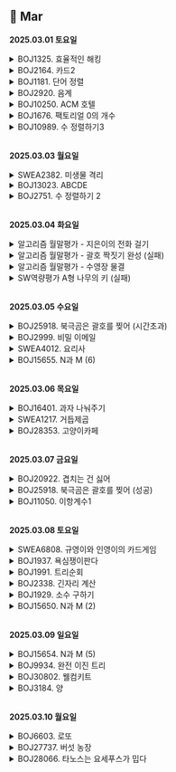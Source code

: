 ## 📅 Mar

**2025.03.01 토요일**

<details>
<summary>BOJ1325. 효율적인 해킹</summary>

[코드](BOJ1325_효율적인해킹.java)
> **_BFS_**
>
> - 아이디어 :  
>   해당 숫자에서 시작했을 때 해킹할 수 있는 컴퓨터의 수를 bfs로 세어주자!
> - 느낀 점 :
>   - bfs dfs 개념은 아는데 여전히 구현할 때마다 생각이 정리가 잘 안 된다. 연습 많이 해야지
>   - 반례 사이트 없이 디버깅할 수 있을 만큼 되고 싶다
> - 메모 :
>   - arr[i]에 담긴 배열이 비어있을 경우 처리 안 해줘서 틀림.
>   - return 값이 같은 게 나오면 result pq에 추가하게 했으므로, pq에 여러개가 담긴 상황이 있을 수 있음. 그 상태에서 더 큰 return 나오면 clear로 아예 비우고 걔로 넣어줘야 하는데 pop만 해줘서 틀림.

```
package workingon;

import java.io._;
import java.util._;

public class BOJ1325\_효율적인해킹 {
static ArrayList<Integer>[] arr;
static boolean[] visited;
static Queue<Integer> queue = new LinkedList<>();

    public static void main(String[] args) throws IOException {
        BufferedReader br = new BufferedReader(new InputStreamReader(System.in));
        StringTokenizer st = new StringTokenizer(br.readLine());
        int N = Integer.parseInt(st.nextToken());
        int M = Integer.parseInt(st.nextToken());
        arr = new ArrayList[N+1];

        for (int i = 1; i <= N; i++) {
            arr[i] = new ArrayList<>();
        }

        for (int i = 0; i < M; i++) {
            st = new StringTokenizer(br.readLine());
            int A = Integer.parseInt(st.nextToken());
            int B = Integer.parseInt(st.nextToken());

            arr[B].add(A);
        }

// System.out.println(Arrays.toString(arr));
int cnt = 0;
int max = 0;
PriorityQueue<Integer> pq = new PriorityQueue<>();
for(int i = 1 ; i <= N ; i++) {
// System.out.println("i = " + i + "일 때");
visited = new boolean[N+1];
if(!arr[i].isEmpty()) {
int res = bfs(i);
if (res > max) {
pq.clear();
pq.offer(i);
max = res;
// System.out.println("PQ : " + pq);
} else if (max == res) {
pq.offer(i);
// System.out.println("PQ : " + pq);
}
}
}

        while(!pq.isEmpty()) {
            System.out.print(pq.poll()+" ");
        }


    }

    public static int bfs(int start){
        queue.offer(start);
        visited[start] = true;
        int cnt = 0;

        while(!queue.isEmpty()) {

// System.out.println("현재 큐 : " + queue);
int cur = queue.poll();
cnt++;
for(int i = 0 ; i < arr[cur].size() ; i++) {
if(!visited[arr[cur].get(i)]) {
queue.offer(arr[cur].get(i));
F visited[arr[cur].get(i)] = true;
}
}
}

// System.out.println("cnt : " + cnt);
return cnt;
}
}
```
</details>

<details>
<summary>BOJ2164. 카드2</summary>

[코드](BOJ2164_카드2.java)
> **_Queue_**
>
> - 너무 쉬웠다...보자마자 queue 떠올리고 코드 쓰는 것까지 3분컷 함. 

```
package groupstudy.algorithm_study;

import java.util.LinkedList;
import java.util.Queue;
import java.util.Scanner;

public class BOJ2164_카드2 {
    /**
     * 카드2
     * <a href="https://www.acmicpc.net/problem/2164">...</a>
     */

    public static void main(String[] args) {
        Scanner sc = new Scanner(System.in);
        int n = sc.nextInt();
        Queue<Integer> queue = new LinkedList<>();
        for(int i = 1 ; i <= n ; i++){
            queue.offer(i);
        }
        while(queue.size() > 1){
            int remove = queue.poll();
            int move = queue.poll();
            queue.offer(move);
        }

        System.out.println(queue.poll());
    }
}

```
</details>

<details>
<summary>BOJ1181. 단어 정렬</summary>

[코드](../../BOJ/BOJ1181_단어정렬.java)
> 이것도 보자마자 pq 써야지 하고 Comparator 만들어서 풀었음. 한...10분컷 한 듯?

```
package BOJ;

import java.io.BufferedReader;
import java.io.IOException;
import java.io.InputStreamReader;
import java.util.Comparator;
import java.util.PriorityQueue;

public class BOJ1181_단어정렬 {
    /**
     * 단어 정렬
     * <a href="https://www.acmicpc.net/problem/1181">...</a>
     */
    public static void main(String[] args) throws IOException {
        BufferedReader br = new BufferedReader(new InputStreamReader(System.in));
        int N = Integer.parseInt(br.readLine());
        PriorityQueue<String> pq = new PriorityQueue<>(new Comparator<String>() {
            @Override
            public int compare(String o1, String o2) {
                if(o1.length() != o2.length())
                    return o1.length()-o2.length();
                else
                    return o1.compareTo(o2);
            }
        });

        for(int i = 0 ; i < N ; i++) {
            String word = br.readLine();
            if(!pq.contains(word))
                pq.offer(word);
        }

        while(!pq.isEmpty()) {
            System.out.println(pq.poll());
        }
    }
}

```
</details>

<details>
<summary>BOJ2920. 음계</summary>

[코드1](../../BOJ/BOJ2920_음계_1.java)
[코드2](../../BOJ/BOJ2920_음계_2.java)
> - 처음에 엄청 야매로 풀었다... ㅋㅋ 1부터 8까지가 한 번씩 등장한다길래 그냥 String으로 바꿔서 비교해줌  
> - 너무 야매로 푼 게 양심에 찔려서 flag 쓴 정석 방법으로도 다시 풀었다
> - 난이도는 쉬웠음. flag 쓸 때 약간 오래 생각하긴 했지만? 그래도 20분 안에 끝냄

```
// String 값 비교
import java.util.Scanner;

public class BOJ.BOJ2338_긴자리계산 {
    public static void main(String[] args) {
        Scanner sc = new Scanner(System.in);
        StringBuilder sb = new StringBuilder();
        for(int i= 0 ;i < 8 ; i++)
            sb.append(sc.next());

        if(String.valueOf(sb).equals("12345678"))
            System.out.println("ascending");
        else if(String.valueOf(sb).equals("87654321"))
            System.out.println("descending");
        else
            System.out.println("mixed");
    }
}
```
```

import java.util.Scanner;

public class BOJ.BOJ2338_긴자리계산 {
    public static void main(String[] args) {
        Scanner sc = new Scanner(System.in);
        int[] arr = new int[8];
        for (int i = 0; i < 8; i++) {
            arr[i] = sc.nextInt();
        }

        boolean flag = true;
        for (int i = 0; i < 8 - 1; i++) {
            if(arr[i] < arr[i+1]) {
                if(!flag) {
                    System.out.println("mixed");
                    return;
                }
                flag = true;
            } else if(arr[i] > arr[i+1]){
                if(i != 0 && flag){
                    System.out.println("mixed");
                    return;
                }
                flag = false;
            }
        }
        if(flag) {
            System.out.println("ascending");
        } else {
            System.out.println("descending");
        }
    }
}

```

</details>

<details>
<summary>BOJ10250. ACM 호텔</summary>

[코드](../../BOJ/BOJ10250_ACM호텔.java)
> - 이런 문제 있을 때마다 나머지 있는 경우랑 없는 경우랑 나눠서 계산해주는 게 깔끔하지 못한 것 같아서 GPT에 물어봄
> - 출력 포맷 일케 설정하면 됨 ! => floor + String.format("%02d", dis);
> - dis = (N - 1) / H + 1 로 계산하면 됨

```
package BOJ;

import java.util.*;

public class BOJ10250_ACM호텔 {
    public static void main(String[] args) {
        Scanner sc = new Scanner(System.in);

        int T = sc.nextInt();

        for (int t = 1; t <= T; t++) {
            int H = sc.nextInt();
            int W = sc.nextInt();
            int N = sc.nextInt();

            int dis;
            int floor;
            if (N % H == 0) {
                dis = N / H;
                floor = H;
            } else {
                dis = N / H + 1;
                floor = N % H;
            }

            if (dis >= 10)
                System.out.println(floor + "" + dis);
            else
                System.out.println(floor + "0" + dis);
        }

    }

}

```
</details>

<details>
<summary>BOJ1676. 팩토리얼 0의 개수</summary>

[코드](../APS/groupstudy/algorithm_study/BOJ1676_팩토리얼0의개수.java)
> - 아이디어 :  
>   - 0이 생기는 경우는 2와 5가 페어됐을 때 !  
>   - 근데 5까지 가면 페어될 2는 앞에 있을 수밖에 없음
>   - 따라서, 5의 개수가 중요하다!
> - 느낀 점 :
>   - 생각했던 것과 자꾸 다르게 나와서 어려웠다
> - 메모 :
>   - 5의 제곱수들은 5를 여러 번 포함하고 있다는 사실을 간과함

```
package BOJ;

import java.util.Scanner;

public class BOJ1676_팩토리얼0의개수 {
    public static void main(String[] args) {
        Scanner sc = new Scanner(System.in);
        int n = sc.nextInt();

        int cnt = 0;
        for(int i = 5 ; i <= n ; i*=5 ) {
            cnt += n/i;
        }
        System.out.println(cnt);
    }
}
```

</details>

<details>
<summary>BOJ10989. 수 정렬하기3</summary>

[코드](../../BOJ/BOJ10989_수정렬하기3.java)
> - 아이디어 : 
>   - 그냥 pq 쓸까... -> 시간초과
>   - 그렇다면 LinkedList 쓰고 정렬... -> 메모리 초과
>   - 직접 정렬해주는 수밖에 없었음. 카운팅 정렬 사용.
> - 느낀 점 :
>   - 템플릿에만 의존하면 안 된다! 카운팅 정렬 시험 공부할 때 기억해둔 거 그대로 쓰려고 했는데,  
>   저만한 크기의 배열을 두 개 만드는 것도 메모리 낭비고...바로바로 StringBuilder에 저장해주면 되는 거였음
>   arr에 인덱스로 자리 찾아서 저장할 게 아니므로 누적합으로 구할 필요도 없음.

```
package BOJ;

import java.io.*;
import java.util.Arrays;

public class BOJ10989_수정렬하기3 {
    public static void main(String[] args) throws IOException {
        BufferedReader br = new BufferedReader(new InputStreamReader(System.in));
        StringBuilder sb = new StringBuilder();
        int n = Integer.parseInt(br.readLine());
        int[] cnt = new int[10001];
        for(int i = 0 ; i < n ; i++) {
            cnt[Integer.parseInt(br.readLine())] ++;
        }

        for(int i = 0 ; i < 10001 ; i++) {
            while(cnt[i] > 0){
                sb.append(i).append("\n");
                cnt[i]--;
            }
        }

        System.out.println(sb);

    }
}

```

</details>

<br>

**2025.03.03 월요일**

<details>
<summary>SWEA2382. 미생물 격리</summary>

[코드](../../SWEA/SWEA2382_미생물격리.java)
> - 아이디어 : 
>   - 군집들은 클래스로 만들어서 관리해야겠다
>   한 시간 지날 때 해야하는 것
>   - 있던 곳을 비워준다
>   - 방향대로 이동한다  
>   / next의 행이나 열이 0이면 미생물 수 /= 2  
	/ next가 null인지 보고 (이미 미생물 군집이 있는지 보고)  
		// null이 아니면 ->   
			미생물 수 비교해서 큰 애 방향으로 설정  
			미생물 수 더해서 저장해주기
>
> - 느낀 점 :  
>   문제를 보고 해야하는 일들을 단계로 나눠서 정리하는 능력이 좀 는 게 느껴진다
>
> - 메모 :
>   - 동시에 같은 칸으로 가려는 경우를 처리해줄 때 나는 아예 sort() 해서 처리하기 편한 순서대로 집어넣어줬는데, HashMap<String, ArrayList<Microbiome>>으로 기록하는 방법도 있었다.
>   - 아래 구문을 삭제하면 답이 틀리게 나오길래 고민했는데 sort() 정렬해주는 위치 때문이었다! 처음에 약품구역 들어가서 num 반으로 깎고 나서 정렬해줬어야 했는데 list에 값을 넣을 때 정렬해줘서 이상한 거였음. 순서 바꿔주고 나니까 밑에 구문 지워도 잘 나온다. 첨에 아마 매번 정렬하느라 시간복잡도도 컸을 듯.  
>   ```
>   else {    // 새로 들어가려는 애가 더 커
>   cur.num += map[cur.nextR][cur.nextC].num;
>   map[cur.nextR][cur.nextC].num = 0;
>   map[cur.nextR][cur.nextC] = cur;
>   cur.r = cur.nextR;
>   cur.c = cur.nextC;
>   }
>   ```

```
package SWEA;

import java.io.*;
import java.util.ArrayList;
import java.util.Collections;
import java.util.Comparator;
import java.util.List;

public class SWEA2382_미생물격리 {

    public static void main(String[] args) throws IOException {
        BufferedReader br = new BufferedReader(new InputStreamReader(System.in));
        int T = Integer.parseInt(br.readLine());
        String[] str;
        for (int t = 1; t <= T; t++) {
            str = br.readLine().split(" ");
            int N = Integer.parseInt(str[0]);   // map 크기
            int M = Integer.parseInt(str[1]);   // 격리 시간
            int K = Integer.parseInt(str[2]);   // 미생물 군집의 개수
            List<Microbiome> list = new ArrayList<>();  // 미생물 군집 정보 관리
            Microbiome[][] map = new Microbiome[N][N];

            // 최초 미생물 군집 정보 등록
            for (int i = 0; i < K; i++) {
                str = br.readLine().split(" ");
                int r = Integer.parseInt(str[0]);
                int c = Integer.parseInt(str[1]);
                int num = Integer.parseInt(str[2]);
                int dir = Integer.parseInt(str[3]); // 1 상, 2 하, 3 좌, 4 우

                Microbiome m = new Microbiome(r, c, num, dir);
                list.add(m);
                map[r][c] = m;
            }

            while (M-- > 0) {


                for (int i = 0; i < list.size(); i++) {
                    Microbiome cur = list.get(i);

                    switch (cur.dir) {
                        case 1:
                            cur.nextR--;
                            break;
                        case 2:
                            cur.nextR++;
                            break;
                        case 3:
                            cur.nextC--;
                            break;
                        case 4:
                            cur.nextC++;
                            break;
                    }

                    // 테두리에 도착하면
                    if (cur.nextR == 0 || cur.nextC == 0 || cur.nextR == N - 1 || cur.nextC == N - 1) {
                        cur.num /= 2; // 미생물 수 반으로 깎아주고
                        // 방향 반대로 바꿔주기
                        if (cur.dir == 1 || cur.dir == 3) cur.dir++;
                        else cur.dir--;
                    }
                }
                Collections.sort(list, Comparator.reverseOrder());

                map = new Microbiome[N][N];
                for (int i = 0; i < list.size(); i++) {
                    Microbiome cur = list.get(i);
                    if (map[cur.nextR][cur.nextC] == null) {
                        map[cur.nextR][cur.nextC] = cur;
                        cur.r = cur.nextR;
                        cur.c = cur.nextC;
                    } else {
                        if (map[cur.nextR][cur.nextC].num > cur.num) {  // 이미 있는 애가 더 커
                            map[cur.nextR][cur.nextC].num += cur.num;
                            cur.num = 0;
                        }
                    }
                }
            }

            int res = 0;
            for (int i = 0; i < list.size(); i++) {
                res += list.get(i).num;
            }
            System.out.printf("#%d " + res + "\n", t);
        }
    }

    public static class Microbiome implements Comparable<Microbiome> {
        int r;
        int c;
        int nextR;
        int nextC;
        int num;
        int dir;

        public Microbiome(int r, int c, int num, int dir) {
            this.r = r;
            this.c = c;
            this.num = num;
            this.dir = dir;
            this.nextR = r;
            this.nextC = c;
        }

        @Override
        public String toString() {
            return num + "(" + dir + ")";
        }

        @Override
        public int compareTo(Microbiome o) {
            return this.num - o.num;
        }
    }
}

```

</details>

<details>
<summary>BOJ13023. ABCDE</summary>

[코드](../../BOJ/BOJ13023_ABCDE.java)
> - 아이디어 :
>   - DFS로 내려가면서 최대로 어디까지 내려갈 수 있는지 체크. 5명 이상 내려갈 수 있으면 1 출력
> - 느낀점 :
>   - 처음에는 모든 친구가 다 A-B-C-D-E 관계여야 한단는 건가? 했는데, 알고 보니 그런 관계인 사람이 5명 이상 있으면 되는 거였음
> - 메모 :
>   - 기본 DFS 양식으로 쓰되, 단계 카운팅하는 게 관건이었다. depth 만 return 해서 쓰자니 자꾸 꼬이길래 maxDepth 만들어서 최대깊이 저장해줬다.
>   - dfs 재귀 돌리고 나서 visited[friend]를 초기화 안 해줬더니, 더 나은 루트가 있음에도 백트래킹이 안 되는 문제 발생.  
>   방금 보고 나온 친구 초기화 해줘야 maxDepth 5명 안 됐을 때 다른 루트도 탐색해볼 수 있음

```
package BOJ;

import java.io.*;
import java.util.*;

public class BOJ13023_ABCDE {
    /**
     * ABCDE
     * <a href="https://www.acmicpc.net/problem/13023">...</a>
     */

    static HashMap<Integer, ArrayList<Integer>> hashmap;
    static boolean[] visited;
    static Stack<Integer> stack = new Stack<>();
    static int maxDepth;

    public static void main(String[] args) throws IOException {
        BufferedReader br = new BufferedReader(new InputStreamReader(System.in));
        String[] input = br.readLine().split(" ");
        int N = Integer.parseInt(input[0]);   // 사람 수
        int M = Integer.parseInt(input[1]);   // 친구 관계(간선) 수
        hashmap = new HashMap<>();
        for (int i = 0; i < M; i++) {
            input = br.readLine().split(" ");
            int a = Integer.parseInt(input[0]);
            int b = Integer.parseInt(input[1]);

            if (!hashmap.containsKey(a))
                hashmap.put(a, new ArrayList<>());
            hashmap.get(a).add(b);

            if (!hashmap.containsKey(b))
                hashmap.put(b, new ArrayList<>());
            hashmap.get(b).add(a);
        }

        /// 관계 설정 끝

        for (int p : hashmap.keySet()) {
            visited = new boolean[N];
            maxDepth = 1;
            dfs(p, 1);
            if (maxDepth >= 5) {
                System.out.println(1);
                return;
            }
        }
        System.out.println(0);


    }

    public static void dfs(int cur, int depth) {
        maxDepth = Math.max(maxDepth, depth);

        if(maxDepth >= 5) {
            return;
        }

        stack.add(cur);
        visited[cur] = true;

        for (int friend : hashmap.get(stack.pop())) {
            if (!visited[friend]) {
                dfs(friend, depth + 1);
                visited[friend] = false;
            }
        }
    }
}

```

</details>

<details>
<summary>BOJ2751. 수 정렬하기 2</summary>

[코드](../../APS/BOJ/BOJ2752_수정렬하기2_2.java)
> - 느낀점 :  
> 	실버길래 이렇게 쉬울 순 없다는 생각에 오히려 꼬아서 생각한 듯.  
> 	그냥 Arrays.sort() 써도 되는 문제였다. 허무해...  
> 	시간초과는 로직이 아니라 BufferedReader랑 StringBuilder 써서 해결해야 하는 문제였어
> - 메모 :
>   - '이 수는 절댓값이 1,000,000보다 작거나 같은 정수이다' << 이 조건 간과하고 양수만 처리해서 틀림
>   - 심지어 수는 중복되지 않는다는 조건도 있다...이게 왜 실버?;;

```
package BOJ;

import java.io.BufferedReader;
import java.io.IOException;
import java.io.InputStreamReader;
import java.util.Arrays;

public class BOJ2751_수정렬하기2_2 {
    /** 수 정렬하기 2
     * <a href="https://www.acmicpc.net/problem/2751">...</a>
     */
    public static void main(String[] args) throws IOException {
        BufferedReader br = new BufferedReader(new InputStreamReader(System.in));
        StringBuilder sb = new StringBuilder();
        int N = Integer.parseInt(br.readLine());
        int[] arr = new int[N];
        for(int i = 0 ; i < N ; i++) {
            int num = Integer.parseInt(br.readLine());
            arr[i] = num;
        }
        Arrays.sort(arr);

        for(int i = 0 ; i < N ; i++) {
            sb.append(arr[i] + "\n");
        }

        System.out.println(sb);
    }
}

```
</details>

<br>

**2025.03.04 화요일**

<details>
<summary>알고리즘 월말평가 - 지은이의 전화 걸기</summary>

[코드](../../../../ssafy/시험/0304%20월말평가/Algo_서울_09_이언지/src/Test1_서울_09_이언지.java)
> - 느낀 점 :
>   - 쉬웠다...근데 오히려 너무 쉬워서 내가 너무 단순하게 풀었나 의심됐어

```
import java.util.*;


public class Test1_서울_09_이언지 {
	public static void main(String[] args) {
		Scanner sc = new Scanner(System.in);
		int T = sc.nextInt();
		for(int t = 1 ; t <= T ; t++) {
			
			String str = sc.next();
			
			// 입력 받은 문자열을 한 글자씩 쪼개서 배열에 담아준다
			char[] arr = str.toCharArray();
			int res = 0;	// 다이얼 돌릴 때마다 걸린 시간 더해줄 결과 변수
			
			// char 배열을 훑으면서 글자에 해당하는 값을 res에 더해준다
			for(int i = 0 ; i < arr.length ; i++) {
				if(arr[i] >= 'A' && arr[i] <= 'C') {
					res += 3;
				} else if (arr[i] >= 'D' && arr[i] <= 'F') {
					res += 4;
				} else if (arr[i] >= 'G' && arr[i] <= 'I') {
					res += 5;
				} else if (arr[i] >= 'J' && arr[i] <= 'L') {
					res += 6;
				} else if (arr[i] >= 'M' && arr[i] <= 'O') {
					res += 7;
				} else if (arr[i] >= 'P' && arr[i] <= 'S') {
					res += 8;
				} else if (arr[i] >= 'T' && arr[i] <= 'V') {
					res += 9;
				} else if (arr[i] >= 'W' && arr[i] <= 'Z') {
					res += 10;
				}
			}
			
			// 양식에 맞춰서 출력
			System.out.printf("#%d %d\n", t, res);
		}
	}

}

```
</details>

<details>
<summary>알고리즘 월말평가 - 괄호 짝짓기 완성 (실패) </summary>

[코드](../../../../ssafy/시험/0304%20월말평가/Algo_서울_09_이언지/src/Test2_서울_09_이언지.java)
> - 아이디어 :
>   - 괄호는...스택이지
> - 느낀 점 :
>   - 1했다 생각했는데 마지막에 0 붙는 경우가 있었어...  
>   stack에서 꺼낼 애가 hashmap의 key로 포함하지 않는 문자라면 닫는 괄호인데 짝은 없는 애니까 맞추기 불가능!' 이 부분에서  
>   닫는 괄호를 pop 하고 문자열 붙여줬어야 했는데 pop 안 해줘서 닫는 괄호랑 같이 나옴

```
// 수정한 버전
import java.util.*;

public class Test2_서울_09_이언지 {
	public static void main(String[] args) {
		Scanner sc = new Scanner(System.in);
		
		int T = sc.nextInt();
		for(int t = 1 ; t <= T ; t++) {
			StringBuilder sb = new StringBuilder();
			Stack<Character> stack = new Stack<>();
			String str = sc.next();
			sb.append("#").append(t).append(" "); // 테스트케이스마다 공통으로 출력돼야하는 양식

			
			// HashMap에 쌍 묶어서 관리해줄 것
			HashMap<Character, Character> hashmap = new HashMap<>();
			hashmap.put('(', ')');
			hashmap.put('{', '}');
			hashmap.put('[', ']');
			hashmap.put('<', '>');
			
			// 이 반복문 돌고 나면 이미 짝 맞는 애들은 다 지워지고 안 맞는 애들만 남음
			for(int i = 0 ;i < str.length() ; i++) {
				// stack이 비어있으면 무조건 넣어주고
				if(stack.isEmpty()) {
					stack.push(str.charAt(i));
				}
				
				// 만약 내가 여는 애면 그냥 넣어줘
				else if(hashmap.containsKey(str.charAt(i))) {
					stack.push(str.charAt(i));
				}
				
				// 만약 내가 닫는 애고, 짝이 맞는 애를 만나면 지워줘
				else if (hashmap.containsKey(stack.peek()) && str.charAt(i) == hashmap.get(stack.peek())) {
					stack.pop();
				}
			}
			
//			System.out.println(stack);
		
			// 만약 스택이 비었으면 이미 짝 다 맞는 애들
			if(stack.isEmpty()) {
				sb.append("1");
				System.out.println(sb);
				continue;
			}
			
			// 이제 짝 맞춰줄 거야
			while(!stack.isEmpty()) {

				char top = stack.peek();

				// 만약 stack에서 꺼낼 애가 여는 괄호라면 짝 맞는 닫는 괄호 붙여줘
				if(hashmap.containsKey(top)) {
					sb.append(hashmap.get(top));
					stack.pop();
				}

				// 만약 stack에서 꺼낼 애가 hashmap의 key로 포함하지 않는 문자라면
				// 닫는 괄호인데 짝은 없는 애니까 맞추기 불가능!
				else {
					stack.pop();
					sb.append("0");
					break;
				}
			}

			System.out.println(sb);
		}	// testcase
	}
}

```
</details>

<details>
<summary>알고리즘 월말평가 - 수영장 물결</summary>

[코드](../../../../ssafy/시험/0304%20월말평가/Algo_서울_09_이언지/src/Test3_서울_09_이언지.java)
> - 아이디어 :
>   - 좌표마다 그냥 함수로 델타 탐색 빼서 돌린 담에 최댓값 찾고, 그 좌표마다의 최댓값 중 최댓값을 구해주면 되곘다.
> - 느낀 점 :
>   - 쉽다고 느끼긴 했는데 정답 맞았을지는 모르겠다.

```
import java.util.Scanner;

public class Test3_서울_09_이언지 {

	static int[][] board;

	public static void main(String[] args) {
		Scanner sc = new Scanner(System.in);

		int T = sc.nextInt();

		for (int t = 1; t <= T; t++) {
			int N = sc.nextInt();
			board = new int[N][N];

			// 초기 에너지값 담아주기
			for (int i = 0; i < N; i++) {
				for (int j = 0; j < N; j++) {
					board[i][j] = sc.nextInt();
				}
			}

			long res = 0;

			for (int i = 0; i < N; i++) {
				for (int j = 0; j < N; j++) {
					// 현재 위치에서 A 썼을 때, B 썼을 때, C 썼을 때 중 가장 큰 값 cnt에 담아주고
					long cnt = Math.max(board[i][j], Math.max(b(i, j), c(i, j)));
					// 전체 위치에서 가장 큰 값 res에 담아줌
					res = Math.max(cnt, res);
				}
			}

			System.out.printf("#%d %d\n", t, res);
		}
	}

	// B 장풍 쏜 경우
	public static int b(int i, int j) {
		// 현재 위치에서 B 장풍 썼을 때 결과 담아줄 변수
		int cnt = 0;

		// 방향 설정해줄 델타값
		int[] dx = { -1, -1, 0, 1, 1, 1, 0, -1 };
		int[] dy = { 0, 1, 1, 1, 0, -1, -1, -1 };

		// 델타값 돌면서 결과 더해주기
		for (int d = 0; d < 8; d++) {
			int nx = dx[d] + i;
			int ny = dy[d] + j;

			if (nx >= 0 && ny >= 0 && nx < board.length && ny < board.length) {
				cnt += board[nx][ny];
			}
		}
		
		return cnt;
	}
	
	public static long c(int i, int j) {
		// 현재 위치에서 C 장풍 썼을 때 결과 담아줄 변수
		long cnt = 0;

		// 방향 설정해줄 델타값
		int[] dx = { -2, -2, -2, -2, -2, -1, 0, 1, 2, 2, 2, 2, 2, 1, 0, -1};
		int[] dy = { -2, -1, 0, 1, 2, 2, 2, 2, 2, 1, 0, -1, -2, -2, -2, -2};

		// 델타값 돌면서 결과 더해주기
		for (int d = 0; d < 16; d++) {
			int nx = dx[d] + i;
			int ny = dy[d] + j;

			if (nx >= 0 && ny >= 0 && nx < board.length && ny < board.length) {
				cnt += board[nx][ny];
			}
		}
		
		return cnt;
	}

}

```
</details>

<details>
<summary>SW역량평가 A형 나무의 키 (실패)</summary>

[코드](../../../../ssafy/시험/0304%20SW역량평가/Tree.java)
> - 아이디어 :
>   - 한놈씩 팬다...하나를 1 2 1 2 이렇게 계속 키워주다가 3 미만으로 남으면 다음 애로 넘어감
>   - 한 바퀴 돌고 나서 남은 애들 보면서 1이랑 2 짝지을 수 있으면 또 이틀 써서 짝지어주기
>   - 남은 애들 짝짓기까지 끝냈으면, 목표치까지 1 남은 애들 or 2 남은 애들만 남아있을 것
>   - 1 남은 애들만 남았으면, *2 해주고 첫날 하루 -1 해줌  
>   2 남은 애들만 남았으면, *2 해줌
> - 느낀점 :
>   - 테케 다 맞아서 혹시나 했는데 역시나. 반례 듣고 나서 뒤통수 맞은 기분이었다.....A형의 벽은 높구나ㅜ
> - 메모 : 
>     - 마의 1 4 4 5 를 통과하지 못함 ㅎㅎ 1 4 4 5 인 경우 [2] [0] [1] [0] 이렇게 4일 주면 되는데, 내 로직으로는 7일 나온다.

```
import java.util.*;

public class Tree {
	public static void main(String[] args) {
		Scanner sc = new Scanner(System.in);

		int T = sc.nextInt();
		for (int t = 1; t <= T; t++) {
			int n = sc.nextInt();
			int max = 0;
			int[] arr = new int[n];
			for (int i = 0; i < n; i++) {
				arr[i] = sc.nextInt();
				max = Math.max(max, arr[i]);
			}

			for (int i = 0; i < n; i++) {
				arr[i] = max - arr[i];
			}

			int sum = 0;
			for (int i = 0; i < n; i++) {
				sum += arr[i] / 3 * 2;
				arr[i] = arr[i] % 3;
			}

			Arrays.sort(arr);
			int cnt1 = 0;
			int cnt2 = 0;

			for (int i = 0; i < arr.length; i++) {
				if (arr[i] == 1)
					cnt1++;
				else if (arr[i] == 2)
					cnt2++;
			}

			int mutual = Math.min(cnt1, cnt2);
			sum += mutual * 2;

			int start1 = -1;
			for (int i = 0; i < n; i++) {
				if (arr[i] == 1) {
					start1 = i;
					break;
				}
			}

			for (int i = 0; i < mutual; i++) {
				arr[start1 + i] = 0;
				cnt1--;
				arr[arr.length - 1 - i] = 0;
				cnt2--;
			}

			if (cnt2 == 0 && cnt1 > 0) {
				sum += cnt1 * 2-1;
			} else if (cnt1 == 0 && cnt2 > 0) {
				sum += 4 * (cnt2 / 3);
				cnt2 = cnt2 % 3;
				
				if (cnt2 == 1) {
					sum += 2;
				} else if (cnt2 == 2) {
					sum += 3;
				}
			}

			System.out.printf("#%d %d\n", t, sum);

		}
	}
}

```

</details>

<br>

**2025.03.05 수요일**

<details>
<summary>BOJ25918. 북극곰은 괄호를 찢어 (시간초과) </summary>

[코드1](../APS/workingon/BOJ25918_북극곰은괄호를찢어_시간초과.java)
[코드2](../APS/workingon/BOJ25918_북극곰은괄호를찢어_시간초과2.java)
> - 아이디어
>   - 처음에는 O나 X 찾을 때마다 문자열에서 replace로 삭제해주고, 문자열이 비거나 바꿀 게 없으면 끝내주는 방식 생각함 -> 시간초과
> 	- stack에 넣어주면서 O나 X 발견하면 처리해주고, 남은 애들로 다시 돌리면서 days 카운트 해주는 방식 -> 시간초과
> - 느낀점
>   - 내 방식대로는 O(N^2)! 최대 20만일 때 N^2 되면 400억. O(N)에 처리해줄 방법을 찾아야 한다.
>   - 결국 GPT에 물어봤기 때문에 일단 안 풀고 내버려뒀다. 나중에 까먹을 때쯤 다시 풀어봐야지.
> - 메모
>   - 문자열 replace는 원본 문자열을 바꾸는 게 아니라서, 바꾼 문자열을 저장할 거면 다시 변수에 할당해줘야 한다.

```
package workingon;

import java.io.BufferedReader;
import java.io.IOException;
import java.io.InputStreamReader;
import java.util.Stack;

public class BOJ25918_북극곰은괄호를찢어_시간초과2 {
    public static void main(String[] args) throws IOException {
        BufferedReader br = new BufferedReader(new InputStreamReader(System.in));
        StringBuilder sb;
        int N = Integer.parseInt(br.readLine());
        String S = br.readLine();
        int days = 0;
        boolean flag = true;
        Stack<Character> stack = new Stack<>();

        while(flag) {
            days++;
            flag = false;
            for (int i = 0; i < S.length(); i++) {
                char cur = S.charAt(i);
                if (stack.isEmpty()) {
                    stack.push(cur);
                } else {
                    char before = stack.peek();

                    if ((before == '(' && cur == ')') || (before == ')' && cur == '(')) {
                        stack.pop();
                        stack.push('O');
//                        System.out.println(before + "랑 " + cur + "랑 만나서 사라짐");
                        flag = true;
                    } else {
                        stack.push(cur);
//                        System.out.println(stack);
                    }
                }
            }   // 이거 돌고 나오면 이번 회차에 짝 맞는 애들 O로 바꿔서 stack 넣어줬어

            sb = new StringBuilder();
            while(!stack.isEmpty()) {
                char cur = stack.pop();
                if(cur != 'O'){
                    sb.append(cur);
                }
            }

            S = sb.toString();

            if(S.isEmpty())
                break;
        }

        if(stack.isEmpty())
            System.out.println(days);
        else
            System.out.println(-1);

    }   // main
}   // class


```
</details>

<details>
<summary>BOJ2999. 비밀 이메일</summary>

[코드](../study/APS/BOJ/BOJ2999_비밀이메일.java)
> - 아이디어 :
>   1. N의 약수들 중에 두 개를 R과 C로 골라
>   2. 입력을 세로로 받아적은 다음
>	3. 가로로 읽으면 정답
> - 느낀점 : 
> 	- 처음에 주어진 암호 만드는 방법대로 하라는 게 아니라, 그렇게 만들어진 암호를 해독하라는 게 미션이었음
>   - 막 어렵진 않은데 배열에 세로로 넣어주는 부분에서 살짝 헷갈렸다.
>   - N이 작아서 이건 약수 다 구해줘도 괜찮았는데, N이 커지면 시간복잡도 터질 것 같다. 루트 해서 가까운 약수로 해줘야 하나.

```
package BOJ;

import java.util.ArrayList;
import java.util.List;
import java.util.Scanner;

public class BOJ2999_비밀이메일 {
    public static void main(String[] args) {
        // N의 약수들 중에 두 개를 R과 C로 골라
        // 입력을 세로로 받아적은 다음
        // 가로로 읽으면 정답

        Scanner sc = new Scanner(System.in);
        String str = sc.next();
        int N = str.length();

        // 일단 R이랑 C 골라줄게
        // 약수들 담아줄 리스트
        // 최대 100글자니까 그냥 돌려줘도 될 것 같은데?
        List<Integer> list = new ArrayList<>();
        for (int i = 1; i <= N; i++) {
            if (N % i == 0) list.add(i);
        }

//        System.out.println(list);

        int R = 0;
        if (list.size() % 2 == 0) {
            R = list.get(list.size() / 2 - 1);
        } else {
            R = list.get((list.size() + 1) / 2 - 1);
        }
        int C = N / R;

//        System.out.println(N);
//        System.out.println(R + " " + C);


        // 이제 세로로 받아적을 거야
        char[][] map = new char[R][C];
        StringBuilder sb = new StringBuilder();
        int idx = 0;
        for (int j = 0; j < C; j++) {
            for (int i = 0; i < R; i++) {
                map[i][j] = str.charAt(idx);
                idx++;
            }
        }

        for (int i = 0; i < R; i++) {
            for (int j = 0; j < C; j++) {
                sb.append(map[i][j]);
            }
        }

        System.out.println(sb);
    }
}

```

</details>

<details>
<summary>SWEA4012. 요리사</summary>

[코드](../../SWEA/SWEA4012_요리사.java)
> - 아이디어 :
>   1. 재료 조합을 짜고    ex) [식재료1, 식재료2], [식재료3, 식재료4]
>   2. 짠 조합 안에서 맛 총합 구하고 차이 구해줘. 최소 차이값 갱신.  
>   for(int i = 0 ; i < N/2 ; i++)  
>   for(int j = 0 ; j < N/2; j++)  
>      sum1 += map[com1[i]][com1[j]];  
>      sum2 += map[com2[i]][com2[j]];  
>      int diff = Math.abs(sum1 - sum2);  
>      min = Math.min(min, diff);
>   3. 더 이상 새로운 조합이 없으면 min 출력
> - 느낀점 :
>   - 재귀 어려워 ㅜ
>   - 이거 N 커지면 시간복잡도 엄청 클 것 같은데...

```
package SWEA;

import java.util.*;

public class SWEA4012_요리사 {
    /**
     * 요리사
     * <a href="https://swexpertacademy.com/main/code/problem/problemDetail.do?contestProbId=AWIeUtVakTMDFAVH">...</a>
     */

    static int[][] board;
    static boolean[] vis;
    static int N;   // 식재료 개수
    static int min;
    static List<Integer> combi1;
    static List<Integer> combi2;

    public static void main(String[] args) {
        Scanner sc = new Scanner(System.in);
        int T = sc.nextInt();
        for (int t = 1; t <= T; t++) {
            N = sc.nextInt();
            board = new int[N][N];
            vis = new boolean[N];
            combi1 = new ArrayList<>();
            combi2 = new ArrayList<>();
            min = Integer.MAX_VALUE;

            for (int i = 0; i < N; i++) {
                for (int j = 0; j < N; j++) {
                    board[i][j] = sc.nextInt();
                }
            }   /// 여기까지 입력받기

            for (int i = 0; i < N / 2; i++) {
                combi1.add(0);
            }

            combi(0, 0);
            System.out.printf("#%d %d\n", t, min);
        }   // testCase 끝
    }   // main 끝

    // 일단 식재료 뭐뭐 고를지부터 정하자
    public static void combi(int sidx, int idx) {
        if (sidx == N / 2) {
            // combi2 만들어줘
            combi2.clear();
            for(int i = 0 ; i < N ; i++) {
                combi2.add(i);
            }
            combi2.removeAll(combi1);

//            System.out.println(combi1);
//            System.out.println(combi2);

            int sum1 = 0;
            int sum2 = 0;
            for(int i = 0 ; i < N/2 ; i++) {
                for(int j = 0 ; j < N/2; j++) {
                    if(i != j) {
                        sum1 += board[combi1.get(i)][combi1.get(j)];
                        sum2 += board[combi2.get(i)][combi2.get(j)];
                    }
                }
            }

//            System.out.println("sum1 : " + sum1 + " sum2 : " + sum2);
            int diff = Math.abs(sum1 - sum2);
//            System.out.println("diff : " + diff);
            min = Math.min(min, diff);
            return;
        }
        if (idx == N) return;

        combi1.set(sidx, idx);
        combi(sidx + 1, idx + 1);
        combi(sidx, idx + 1);
    }
}   // class 끝

```
</details>

<details>
<summary>BOJ15655. N과 M (6)</summary>

[코드](BOJ15655_N과M6.java)
>- 느낀점 :
>	- 요리사 풀고 나서 바로 푼 거라 조합 코드 연습 느낌
>	- 결과 배열 안 만들어주고 StringBuilder에 바로바로 담아주고 싶었는데 꼬여서 그냥 배열 담고 마지막에 순회해서 출력해줬다.

```
package groupstudy.algorithm_study;

import java.io.BufferedReader;
import java.io.IOException;
import java.io.InputStreamReader;
import java.util.Arrays;

public class BOJ15655_N과M6 {
    /**
     * N과 M (6)
     * <a href="https://www.acmicpc.net/problem/15655">...</a>
     */

    static int n, m;
    static int[] arr;
    static int[] res;

    public static void main(String[] args) throws IOException {
        BufferedReader br = new BufferedReader(new InputStreamReader(System.in));
        String[] input = br.readLine().split(" ");
        n = Integer.parseInt(input[0]);
        m = Integer.parseInt(input[1]);

        input = br.readLine().split(" ");
        arr = new int[input.length];
        res = new int[m];
        for (int i = 0; i < input.length; i++) {
            arr[i] = Integer.parseInt(input[i]);
        }

        Arrays.sort(arr);
        com(0, 0);
    }

    public static void com(int num, int depth) {

        if (depth == m) {
            for(int i = 0 ; i < m ; i++) {
                System.out.print(res[i] + " ");
            }
            System.out.println();
            return;
        }
        if (num == n) {
            return;
        }


        res[depth] = arr[num];
        com(num + 1, depth + 1);
        com(num + 1, depth);
    }
}

```
</details>

<br>

**2025.03.06 목요일**

<details>
<summary>BOJ16401. 과자 나눠주기</summary>

[코드](../study/APS/groupstudy/algorithm_study/BOJ16401_과자나눠주기.java)
> - 아이디어 :   
> 	- 일단 max를 반으로 자른 길이로는 몇 명한테 줄 수 있는지 보자.   
>	- 막대기 길이 arr[i] / 자른 길이 arr[mid] 해서 더해주기.  
> 	- 카운팅이 너무 많다? 그러면 mid = mid + arr.length - 1 / 2 해서 또 배열 끝까지 탐색 해  
>     너무 작으면 mid = (mid + arr[0]) / 2 해서 mid부터 끝까지 탐색해줄게
>   - 길이는 큰데 개수 자체는 백만이라 매개변수 탐색으로 가능. O(백만log최대길이) 
> - 느낀점 :
>   - 매개변수 탐색인 걸 눈치채는 데는 오래 안 걸렸는데 거기서 구현할 때 쓸데없는 생각이 많아서 괜히 꼬였다
> - 메모 : 
> 	- int mid = left + (right - left) / 2;    
>     =>  수학적으로 (left + right) / 2 와 동일한 결과  
>     but 숫자가 너무 커졌을 때 int 터지는 거 방지해줌 (이 문제에서는 터지진 않음)  
>     -> 큰 숫자를 다루는 이진 탐색에서 안전하고 정확한 중간값 계산 보장
>   - 매개변수 탐색할 때 결과는 결과 변수에 따로 저장해서 써주기

```
package groupstudy.algorithm_study;

import java.io.BufferedReader;
import java.io.IOException;
import java.io.InputStreamReader;

public class BOJ16401_과자나눠주기 {
    public static void main(String[] args) throws IOException {
        BufferedReader br = new BufferedReader(new InputStreamReader(System.in));
        String[] input = br.readLine().split(" ");
        int M = Integer.parseInt(input[0]); // 조카의 수    최대 백만
        int N = Integer.parseInt(input[1]); // 과자의 수    최대 백만

        int[] arr = new int[N]; // 과자 길이    최대 10억... 매개변수 탐색?
        input = br.readLine().split(" ");
        int max = 0;
        for (int i = 0; i < N; i++) {
            arr[i] = Integer.parseInt(input[i]);
            max = Math.max(max, arr[i]);
        }

        int left = 1;
        int right = max;
        int result = 0;

        while (left <= right) {
            int mid = left + (right - left) / 2;
            int count = 0;

            for (int length : arr) {
                count += length / mid;
            }

            if (count >= M) {
                result = mid;
                left = mid + 1;
            } else {
                right = mid - 1;
            }
        }

        System.out.println(result);
    }
}

```

</details>

<details>
<summary>SWEA1217. 거듭제곱</summary>

[코드](../../SWEA/SWEA1217_거듭제곱.java)
> - 느낀점 :
>   - 재귀... 잡힐 듯 말 듯...  
>   탈출 조건이 중요하다는 점을 알고는 있었는데 개념적으로만 알다가  
>   최근에 재귀함수로 몇 번 구현해보면서 좀 실현할 때도 가닥이 잡히는 것 같다.

```
package SWEA;

import java.util.Scanner;

public class SWEA1217_거듭제곱 {
    public static void main(String[] args) {
        Scanner sc = new Scanner(System.in);
        for(int t = 1 ; t <= 10 ; t++) {
            sc.nextInt();
            int n = sc.nextInt();
            int m = sc.nextInt();
            System.out.printf("#%d %d\n", t, pow(n,m));
        }
    }

    private static int pow(int n, int m) {
        int res = 1;

        if(m == 0) {
            return 1;
        }

        if(m % 2 == 0) {
            int temp = pow(n, m/2);
            res = res * temp * temp;
        } else {
            int temp = pow(n, m/2);
            res = res * temp * temp * n;
        }

        return res;
    }
}

```



</details>

<details>
<summary>BOJ28353. 고양이카페</summary>

[코드](../algorithm_lunchStudy/BOJ28353_고양이카페.java)
> - 아이디어 :
>   - 투포인터
> - 느낀점 :
>   - 투포인터나 매개변수 탐색은 항상 파악하고 나서도 쓸데없이 어렵게 생각하다가 틀리는 것 같다.  
>   	그냥 단순하게 템플릿처럼 쓰면 되는데 꼭 더 효율적으로 해보겠다고 욕심부리다가 복잡해져서 망함  

```
package groupstudy.algorithm_lunchStudy;

import java.io.BufferedReader;
import java.io.IOException;
import java.io.InputStreamReader;
import java.util.Arrays;

public class BOJ28353_고양이카페 {
    public static void main(String[] args) throws IOException {
        BufferedReader br = new BufferedReader(new InputStreamReader(System.in));
        String[] input = br.readLine().split(" ");
        int N = Integer.parseInt(input[0]); // 전체 고양이 수
        int K = Integer.parseInt(input[1]); // 견딜 수 있는 고양이 2마리 무게 합
        input = br.readLine().split(" ");
        int[] arr = new int[N];
        for(int i= 0 ; i < N ; i++) {
            arr[i] = Integer.parseInt(input[i]);
        }

        Arrays.sort(arr);

        int left = 0;
        int right = arr.length-1;
        int res = 0;

        while(left < right) {
            if (arr[left] + arr[right] <= K) {
                res ++;
                left ++;
                right--;
            } else {
                right--;
            }
        }

        System.out.println(res);
    }
}

```

</details>

<br>

**2025.03.07 금요일**

<details>
<summary>BOJ20922. 겹치는 건 싫어</summary>

[코드](../study/APS/groupstudy/algorithm_study/BOJ20922_겹치는건싫어.java)
> - 느낀점
>   - 나...투포인터 어려워하네............ㅠㅠ 투포인터인 거 알아도 어떻게 써야할지 감이 잘 안 옴
>   - 결국 답 보고 이해해서 풀긴 했는데 이걸 떠올리라고 하면 자신없어
>   - 투포인터랑 매개변수 탐색 연습해야지
> - 메모
>   - maxLen 저장할 때 Math.max 로 저장해줘야 함!
```
package groupstudy.algorithm_study;

import java.io.BufferedReader;
import java.io.IOException;
import java.io.InputStreamReader;

public class BOJ20922_겹치는건싫어 {
    /**
     * 겹치는 건 싫어
     * <a href="https://www.acmicpc.net/problem/20922">...</a>
     */

    public static void main(String[] args) throws IOException {
        BufferedReader br = new BufferedReader(new InputStreamReader(System.in));
        String[] input = br.readLine().split(" ");
        int N = Integer.parseInt(input[0]); // 길이가 N인 수열. 10만 이하
        int K = Integer.parseInt(input[1]); // K개 이하로 포함. 100개 이하
        input = br.readLine().split(" ");
        int[] arr = new int[N];
        for (int i = 0; i < N; i++) {
            arr[i] = Integer.parseInt(input[i]);
        } // 수열 담아줌

        int[] cnt = new int[1000001];

        int left = 0;
        int right = 0;
        int maxLen = 0;

        while (right < N) {
            if (cnt[arr[right]] < K) {
                cnt[arr[right]]++;  // 현재 숫자 카운트 추가
                right++;
            } else {
                cnt[arr[left]]--;
                left++;
            }
            maxLen = Math.max(right - left, maxLen);
        }

        System.out.println(maxLen);
    }

}

```
</details>

<details>
<summary>BOJ25918. 북극곰은 괄호를 찢어 (성공) </summary>

[코드](../algorithm_lunchStudy/BOJ25918_북극곰은괄호를찢어.java)

> - 아이디어 :
>   - 보통의 괄호 문제들처럼 stack에 넣고 짝 맞으면 빼주는 방식으로 하되, 날짜 수 세는 게 관건이었음
>   - stack에 쌓인 개수의 최대가 날짜 수가 됨
> - 느낀점 
>   - 이런 아이디어를 대체 어떻게들 떠올린담...
> - 메모 
>   - 도저히 모르겠어서 정답 보고 이해하는 방향으로 공부함
```
package groupstudy.algorithm_lunchStudy;

import java.io.BufferedReader;
import java.io.IOException;
import java.io.InputStreamReader;
import java.util.Stack;

public class BOJ25918_북극곰은괄호를찢어 {
    public static void main(String[] args) throws IOException {
        BufferedReader br = new BufferedReader(new InputStreamReader(System.in));
        int N = Integer.parseInt(br.readLine());
        String str = br.readLine();
        Stack<Character> stack = new Stack<>();

        int res = 0;
        for (int i = 0; i < N; i++) {
            char cur = str.charAt(i);

            if (stack.isEmpty()) {
                stack.push(cur);
            } else {
                if ((stack.peek() == '(' && cur == ')') || (stack.peek() == ')' && cur == '(')) {
                    stack.pop();
                } else {
                    stack.push(cur);
                }
            }

            res = Math.max(res, stack.size());
        }

        if (stack.isEmpty())
            System.out.println(res);
        else
            System.out.println(-1);
    }
}

```
</details>

<details>
<summary>BOJ11050. 이항계수1</summary>

[코드](../../BOJ/BOJ11050_이항계수1.java)
> - 아이디어 : 
>   - 파스칼의 정리 활용해서 재귀로 풀기
> - 느낀점
>   - 수업에서 pow 함수 만들었을 때 이해한 방식 그대로 적용해서 풀었더니 풀림!
>   - 모든 재귀가 이렇게 간단하다면 얼마나 좋을까...그래도 점차 가닥이 잡혀가는 듯한? 좀만 더 연습하면 익숙해질 것 같은 기분

```
package BOJ;

import java.util.Scanner;

public class BOJ11050_이항계수1 {
    public static void main(String[] args) {
        Scanner sc = new Scanner(System.in);
        int N = sc.nextInt();
        int K = sc.nextInt();

        System.out.println(com(N, K));
    }

    public static int com(int N, int K) {
        if(K == N || K == 0) return 1;
        if(K == 1) return N;

        int res = com(N-1, K-1) + com(N-1, K);
        return res;
    }
}

```
</details>

<br>

**2025.03.08 토요일**

<details>
<summary>SWEA6808. 규영이와 인영이의 카드게임</summary>

[코드](../../SWEA/SWEA6808_규영이와인영이의카드게임.java)

> - 아이디어
>   - 인영이 카드를 하나 고를 때마다
>     - 규영이 배열의 같은 인덱스에 담긴 숫자랑 비교해보고 
>     - 규영이 게 더 크면 score1에 더해줘
>     - 인영이 게 더 크면 score2에 더해줘 
>   - 9개 다 채우면 score1이랑 score2 비교해서 score1이 더 크면 win++, score2가 더 크면 lose++;
>   - -> score1이랑 score2를 들고 다니자!
> - 느낀점
>   - 또 나쁜 버릇. 재귀호출 많아져서 메모리 터질까봐 더 복잡하게 생각해서 꼬임. 단순하게 생각하려고 해도 지레 걱정하는 버릇이 자꾸 도진다.
> - 메모
>   - visited 배열 테케마다 초기화 안 해줘서 처음에 이상하게 나왔음
>   - 돌아가기 위해서 visited 돌려놓을 때 score1이랑 score2도 돌려놔줘야 함!! 안 돌려놔주면 누적됨

```
package SWEA;

import java.util.*;

public class SWEA6808_규영이와인영이의카드게임 {

    /**
     * 규영이와 인영이의 카드게임
     * https://swexpertacademy.com/main/code/problem/problemDetail.do?contestProbId=AWgv9va6HnkDFAW0
     */

    /*
    인영이 카드를 하나 고를 때마다
    규영이 배열의 같은 인덱스에 담긴 숫자랑 비교해보고
    규영이 게 더 크면 score1에 더해줘
    인영이 게 더 크면 score2에 더해줘

    9개 다 채우면 score1이랑 score2 비교해서 score1이 더 크면 win++, score2가 더 크면 lose++;
     */

    static int[] arr = new int[9];
    static boolean[] visited;
    static int[] res;
    static int win, lose;

    public static void main(String[] args) {
        Scanner sc = new Scanner(System.in);
        int T = sc.nextInt();

        for(int t = 1; t <= T ; t++) {

            win = 0 ;
            lose = 0;
            res = new int[9];
            visited = new boolean[19];            ;

            for (int i = 0; i < 9; i++) {
                arr[i] = sc.nextInt();
                visited[arr[i]] = true;
            }

            perm(0, 0, 0);

            System.out.printf("#%d %d %d\n", t, win, lose);
        }
    }

    private static void perm(int idx, int score1, int score2) {

//        System.out.println("idx : " + idx + " score1 : " + score1 + " score2 : " + score2);

        if(idx == 9) {
            if(score1 > score2) win++;
            else if (score1 < score2) lose++;

//            System.out.println("res : " + Arrays.toString(res));
            return;
        }

        for(int i = 1 ; i <= 18 ; i++){
            if(!visited[i]) {
                res[idx] = i;
                visited[i] = true;

                int temp1 = score1;
                int temp2 = score2;

                if(arr[idx] > res[idx]){
                    score1 += arr[idx] + res[idx];
                } else {
                    score2 += arr[idx] + res[idx];
                }

                perm(idx+1, score1, score2);
                visited[i] = false;
                score1 = temp1;
                score2 = temp2;
            }
        }

    }
}

```
</details>

<details>
<summary>BOJ1937. 욕심쟁이판다</summary>

[코드](../../BOJ/BOJ1937_욕심쟁이판다.java)

> - 아이디어
>   - 특정 위치에 도착할 때마다 거기서 얼마나 더 갈 수 있는지를 이미 알고 있으면 재귀호출을 줄일 수 있겠다  
>     -> 이걸 cnt에 담아줌
> - 느낀점
>   - 백트래킹 + 메모이제이션 아직은 어렵다. 그래도 호석이 때랑 비슷해서 어느정도 전체적인 틀은 혼자 힘으로 잡을 수 있었음
> - 메모
>   - 이 함수에서 얻어가고 싶은 건 "현재 들어온 위치에서 얼마나 더 갈 수 있느냐" 니까 그걸 담아준 cnt 변수를 return 해서 써야 했는데  
>     이것저것 넣어서 더 헷갈려버림.
>   - 템플릿에 집착하지 말 것 ! Stack이랑 visited 필요없었음

```
package BOJ;

import java.io.BufferedReader;
import java.io.IOException;
import java.io.InputStreamReader;
import java.util.*;

public class BOJ1937_욕심쟁이판다 {
    /**
     * 욕심쟁이 판다
     * <a href="https://www.acmicpc.net/problem/1937">...</a>
     */

    static int[][] board;
    static int max;
    static HashMap<String, Integer> hashmap = new HashMap<>();  // 그 칸까지 온 거리 리턴할 것

    public static void main(String[] args) throws IOException {
        BufferedReader br = new BufferedReader(new InputStreamReader(System.in));
        int n = Integer.parseInt(br.readLine());    // 대나무숲의 크기 최대 500
        board = new int[n][n];
        for (int i = 0; i < n; i++) {
            String[] str = br.readLine().split(" ");
            for (int j = 0; j < n; j++) {
                board[i][j] = Integer.parseInt(str[j]);
            }
        }   // board 입력 받기 - 대나무의 양은 백만 이하

        for (int i = 0; i < n; i++) {
            for (int j = 0; j < n; j++) {
//                System.out.println("============NEW 반복문!!!!=============");
//                hashmap.clear();
                dfs(i, j);
            }
        }

        System.out.println(max);

    }

    public static int dfs(int i, int j) {
//        System.out.println("**함수 입장**");
//        System.out.println("현재 함수 인자로 들어온 친구 : " + i + "," + j);
//        System.out.println("depth : " + depth + " max : " + max);
        int cnt = 1;
        if (hashmap.containsKey(i + "," + j)) {
//            System.out.println("저장돼있는 " + hashmap.get(i + "," + j) + "가져옴");
            return hashmap.get(i + "," + j);
        }

        int[] dx = {-1, 0, 1, 0};
        int[] dy = {0, 1, 0, -1};

        for (int d = 0; d < 4; d++) {
            int nx = i + dx[d];
            int ny = j + dy[d];

            if (nx >= 0 && ny >= 0 && nx < board.length && ny < board.length) {
                if (board[nx][ny] > board[i][j]) {
                    cnt = Math.max(cnt,dfs(nx, ny)+1);
//                        System.out.println("cnt : " + cnt);
                }
            }
        }

//        System.out.println("hashmap " + i + "," + j + "에 " + cnt + "저장");
        hashmap.put(i + "," + j, cnt);
        max = Math.max(max, cnt); // 최고로 멀리 갈 수 있는 거리
        return cnt;
    }   // dfs
}

```
</details>

<details>
<summary>BOJ1991. 트리순회</summary>

[코드](../../BOJ/BOJ1991_트리순회.java)
> - 아이디어
>   - 그냥 평소에 노드로 주어지는 dfs bfs 문제 풀 때 그래프 만들 듯이 하면 됨!
>   - 번호가 아니라 알파벳이라서 그냥 이차원배열로 구현하려니 헷갈림. -> HashMap 씀
> - 느낀점
>   - 재귀로 풀었는데 뿌듯했다!!! 단순한 재귀였지만 점점 느는 것 같아서 기분 좋음

```
package BOJ;

import java.io.BufferedReader;
import java.io.IOException;
import java.io.InputStreamReader;
import java.util.HashMap;

public class BOJ1991_트리순회 {

    static HashMap<Character, char[]> hashmap = new HashMap<>();
    static StringBuilder sb = new StringBuilder();

    public static void main(String[] args) throws IOException {
        BufferedReader br = new BufferedReader(new InputStreamReader(System.in));
        int N = Integer.parseInt(br.readLine());
        for(int i = 0 ; i < N ; i++) {
            String[] input= br.readLine().split(" ");
            char parent = input[0].charAt(0);
            char[] child = {input[1].charAt(0), input[2].charAt(0)};
            hashmap.put(parent, child);
        }

        pre('A');
        System.out.println(sb);
        sb = new StringBuilder();
        in('A');
        System.out.println(sb);
        sb = new StringBuilder();
        post('A');
        System.out.println(sb);

    }

    private static void post(char cur) {
        char[] child = hashmap.get(cur);
        if(child[0] != '.'){
            post(child[0]);
        }
        if(child[1] != '.'){
            post(child[1]);
        }
        sb.append(cur);
    }

    private static void in(char cur) {
        char[] child = hashmap.get(cur);
        if(child[0] != '.'){
            in(child[0]);
        }
        sb.append(cur);
        if(child[1] != '.'){
            in(child[1]);
        }

    }

    private static void pre(char cur) {
        sb.append(cur);
        char[] child = hashmap.get(cur);
        if(child[0] != '.'){
            pre(child[0]);
        }
        if (child[1] != '.') {
            pre(child[1]);
        }
    }
}

```
</details>

<details>
<summary>BOJ2338. 긴자리 계산</summary>

[코드](../../BOJ/BOJ2338_긴자리계산.java)
> - 메모
>   - BigInteger 클래스 처음 알았다. 매우 큰 수에 대한 연산!
>   - 계산할 때는 연산자로 안 되고 함수 써야 함

```
package BOJ;

import java.math.BigInteger;
import java.util.Scanner;

public class BOJ2338_긴자리계산 {
    public static void main(String[] args) {
        Scanner sc = new Scanner(System.in);

        BigInteger A = sc.nextBigInteger();
        BigInteger B = sc.nextBigInteger();

        System.out.println(A.add(B));
        System.out.println(A.subtract(B));
        System.out.println(A.multiply(B));
    }
}

```

</details>

<details>
<summary>BOJ1929. 소수 구하기</summary>

[코드](../../BOJ/BOJ1929_소수구하기.java)

> - 아이디어:
>   - 에라토스테네스의 체 개념 공부했던 거 기억나서 전에 기록해둔 거 보고 구현 시도
> - 느낀점:
>   - 개념 자체는 이해가 되는데 생각보다 구현에서 좀 막혔다
> - 메모:
>   - `for (int j = i * i; j <= N; j += i)` 이 부분이 제일 중요 !!
>     - i * i부터 시작 -> 2면 2 * 2부터 시작, 3이면 3 * 3부터 시작   
>     	중복연산 피하려고 이렇게 씀  
>     	3 * 3부터 시작하면 3 * 2는 건너뛸 수 있어 (이미 2에서 지워줌)
>     - j는 i의 배수들을 지나가면서 지워줘야 함   
>     -> j += i 하면 i = 3이라고 했을 때 j는 i*i인 9부터 9, 12, 15, 18,... 이렇게 지나가   
>       N == 30일 때 i가 6이면 i*i=36인데 N보다 커지니까 검사할 필요가 없어  
>       그래서 i는 sqrt(N) 이하까지만 검사해주면 됨

```
package BOJ;

import java.io.*;
import java.util.*;

public class BOJ1929_소수구하기 {
    public static void main(String[] args) throws IOException {
        BufferedReader br = new BufferedReader(new InputStreamReader(System.in));
        StringBuilder sb = new StringBuilder();
        String[] input = br.readLine().split(" ");
        int M = Integer.parseInt(input[0]);
        int N = Integer.parseInt(input[1]);
        boolean[] isPrime = new boolean[N + 1];

        for (int i = 2; i <= N; i++) {
            isPrime[i] = true;
        }

        for (int i = 2; i * i <= N; i++) {
            if (isPrime[i]) {
                for (int j = i * i; j <= N; j += i) {   // 이 부분이 에라토스테네스의 체에서 가장 중요한 부분
                    // i*i부터 시작 -> 2면 2*2부터 시작, 3이면 3*3부터 시작
                    // 중복 연산 피하려고 이렇게 씀
                    // 3*3부터 시작하면 3*2는 건너뛸 수 있어 (이미 2에서 지워줌)

                    // j는 i의 배수들을 지나가면서 지워줘야 함
                    // -> j += i 하면 i = 3이라고 했을 때 j는 i*i인 9부터 9, 12, 15, 18,... 이렇게 지나가

                    // N == 30일 때 i가 6이면 i*i=36인데 N보다 커지니까 검사할 필요가 없어
                    // 그래서 i는 sqrt(N) 이하까지만 검사해주면 됨
                    isPrime[j] = false;
                }
            }
        }

        for(int i = M; i < isPrime.length;i++) {
            if(isPrime[i]) {
                System.out.println(i);
            }
        }
    }
}

```
</details>

<details>
<summary>BOJ15650. N과 M (2)</summary>

[코드](../../BOJ/BOJ15650_N과M2_2.java)
> - 아이디어
>   - 재귀마다 start 지점 갖고 거기서부터 탐색 시작
> - 느낀점
>   - 아직 시행착오가 있지만 점점 간단한 재귀에는 익숙해지는 듯
> - 메모
>   - 어차피 나보다 작은 애한테 돌아가지 않음! visited 배열 필요 없음

```
package BOJ;

import java.io.BufferedReader;
import java.io.IOException;
import java.io.InputStreamReader;

public class BOJ15650_N과M2_2 {
    static int[] res;
    static int N;

    public static void main(String[] args) throws IOException {
        BufferedReader br = new BufferedReader(new InputStreamReader(System.in));
        String[] input = br.readLine().split(" ");
        N = Integer.parseInt(input[0]);
        int M = Integer.parseInt(input[1]);
        res = new int[M];

        comb(M, 1, 0);
    }

    private static void comb(int m, int start, int depth) {
        if (depth == m) {
            for (int i = 0; i < res.length; i++) {
                System.out.print(res[i] + " ");
            }
            System.out.println();
            return;
        }

        for (int i = start; i <= N; i++) {
                res[depth] = i;
                comb(m, i+1, depth + 1);
        }
    }
}

```

</details>

<br>

**2025.03.09 일요일**

<details>
<summary>BOJ15654. N과 M (5) </summary>

[코드](../../BOJ/BOJ15654_N과M5.java)
> - 느낀점 : 
>   - 한 번에 풀었다! ㅎㅎ 이제 조합은 좀 감 잡은 것 같음!!

```
package BOJ;

import java.io.BufferedReader;
import java.io.IOException;
import java.io.InputStreamReader;
import java.util.Arrays;

public class BOJ15654_N과M5 {

    static int[] arr, res;
    static boolean[] vis;
    static int N, M;

    public static void main(String[] args) throws IOException {
        BufferedReader br = new BufferedReader(new InputStreamReader(System.in));
        String[] input = br.readLine().split(" ");
        N = Integer.parseInt(input[0]);
        M = Integer.parseInt(input[1]);
        input = br.readLine().split(" ");
        arr = new int[N];
        res = new int[M];
        vis = new boolean[10001];
        for (int i = 0; i < N; i++) {
            arr[i] = Integer.parseInt(input[i]);
        }

        Arrays.sort(arr);
//        System.out.println(Arrays.toString(arr));

        comb(N, M, 0);
    }

    private static void comb(int n, int m, int depth) {
        if (depth == m) {
            for (int i = 0; i < m; i++) {
                System.out.print(res[i] + " ");
            }
            System.out.println();
            return;
        }

        for (int i = 0; i < n; i++) {
            if (!vis[arr[i]]) {
                res[depth] = arr[i];
                vis[arr[i]] = true;
                comb(n, m, depth + 1);
                vis[arr[i]] = false;
            }
        }


    }
}

```
</details>

<details>
<summary>BOJ9934. 완전 이진 트리</summary>

[코드](BOJ9934_완전이진트리.java)

> - 아이디어
>   - 항상 배열에서 가운데를 기준으로 오른쪽 왼쪽 나눠짐
>   (가장 마지막 레벨을 제외한 모든 집은 왼쪽 자식과 오른쪽 자식을 갖는다는 조건 있어서 가능)
>   중간 거 루트에 넣어주고,  
>   왼쪽부분에서 중간 거 & 오른쪽 부분에서 중간 거 그 다음 레벨에 넣어주고…  
>	이런 식으로 반복
> - 느낀점
>   - 처음에 트리 담아줄 자료구조 생각해내는 데서 헤맸다

```
package groupstudy.algorithm_study;

import java.io.*;
import java.util.*;

public class BOJ9934_완전이진트리 {
    /**
     * 완전 이진 트리
     * <a href="https://www.acmicpc.net/problem/9934">...</a>
     */
    // 중위순회한 결과가 주어졌을 때, 트리를 알아내라
    // 가장 마지막 레벨을 제외한 모든 집은 왼쪽 자식과 오른쪽 자식을 갖는다  -> 완전 대칭

    static int[] arr;
    static List<Integer>[] tree;
    static int K;

    public static void main(String[] args) throws IOException {
        BufferedReader br = new BufferedReader(new InputStreamReader(System.in));
        StringBuilder sb = new StringBuilder();
        K = Integer.parseInt(br.readLine());
        String[] input = br.readLine().split(" ");
        arr = new int[input.length];

        for (int i = 0; i < arr.length; i++) {
            arr[i] = Integer.parseInt(input[i]);
        }   // 입력 받기

        tree = new ArrayList[K];
        for (int i = 0; i < K; i++) {
            tree[i] = new ArrayList<>();
        }

        makeTree(0, arr.length - 1, 0);

        for (int i = 0; i < K; i++) {
            for(int j = 0 ; j < tree[i].size() ; j++){
                sb.append(tree[i].get(j)).append(" ");
            }
            sb.append("\n");
        }
        System.out.println(sb);
    }

    public static void makeTree(int start, int end, int depth) {

        if (start > end) {
            return;
        }

        int mid = (start + end) / 2;
        tree[depth].add(arr[mid]);

        makeTree(start, mid - 1, depth + 1);
        makeTree(mid + 1, end, depth + 1);
    }
}

```
</details>

<details>
<summary>BOJ30802. 웰컴키트</summary>

[코드](../../BOJ/BOJ30802_웰컴키트.java)

> - 메모
>   - long 범위 변수 쓸 때는 입력 받을 때도 Long.parseLong 으로 받아야 함

```
package BOJ;

import java.io.BufferedReader;
import java.io.IOException;
import java.io.InputStreamReader;

public class BOJ30802_웰컴키트 {
    public static void main(String[] args) throws IOException {
        BufferedReader br = new BufferedReader(new InputStreamReader(System.in));
        long N = Long.parseLong(br.readLine());
        String[] input = br.readLine().split(" ");
        long[] arr = new long[6];
        for(int i= 0 ;i < 6 ; i ++) {
            arr[i] = Long.parseLong(input[i]);
        }

        input = br.readLine().split(" ");
        long T = Long.parseLong(input[0]);
        long P = Long.parseLong(input[1]);

        long Tset = 0;
        long Pset = N/P;

        for(int i = 0 ;i < 6 ; i++) {
            if(arr[i] % T == 0) {
                Tset += arr[i]/T;
            } else {
                Tset += arr[i]/T+1;
            }
        }

        System.out.println(Tset);
        System.out.println(Pset + " " + N%P);

    }
}

```
</details>

<details>
<summary>BOJ3184. 양</summary>

[코드](BOJ3184_양.java)

> - 아이디어
> 	- map 한 칸씩 보면서 # 이 아니면 함수에 넣어
>   - 울타리들은 미리 visited로 체크해줄게 → 구역 끝날 때마다 함수 끝남
>   - 함수 안에서는 양이랑 늑대 개수를 세어줄 거고, 함수 마지막에 그걸 static 변수에 더해줄 거야
> - 느낀점
>   - 와 나 이제 이 정도는 풀 수 있네
>   - 재귀 쓰는 거 감 잡혀가는 중
>   - 근데 괜히 재귀 쓰려고 하면 설계부터 압박감이 들어서 엄청 빈둥빈둥 풀었다...

```
package groupstudy.algorithm_study;

import java.io.BufferedReader;
import java.io.IOException;
import java.io.InputStreamReader;

public class BOJ3184_양 {

    static char[][] map;
    static boolean[][] visited;
    static int sheep = 0, wolf = 0;
    static int cntsheep, cntwolf;

    public static void main(String[] args) throws IOException {
        BufferedReader br = new BufferedReader(new InputStreamReader(System.in));
        String[] input = br.readLine().split(" ");
        int R = Integer.parseInt(input[0]);
        int C = Integer.parseInt(input[1]);

        map = new char[R][C];
        visited = new boolean[R][C];
        for (int i = 0; i < R; i++) {
            char[] chars = br.readLine().toCharArray();
            map[i] = chars;
        }

        for (int i = 0; i < R; i++) {
            for (int j = 0; j < C; j++) {
                if (map[i][j] == '#') {
                    visited[i][j] = true;
                }
            }
        }

        // # 울타리, . 빈 필드, o 양, v 늑대
        for (int i = 0; i < R; i++) {
            for (int j = 0; j < C; j++) {

                if (!visited[i][j]) {
//                    System.out.println(i + " " + j + "에서 dfs 들어가유");
                    cntsheep = 0;
                    cntwolf = 0;
                    dfs(i, j);

                    if (cntsheep > cntwolf) {
                        sheep += cntsheep;
                    } else {
                        wolf += cntwolf;
                    }
                }
            }
        }

        System.out.println(sheep + " " + wolf);
    }

    private static void dfs(int i, int j) {
        if (map[i][j] == 'o') cntsheep++;
        else if (map[i][j] == 'v') cntwolf++;

        visited[i][j] = true;

        int[] dx = {-1, 0, 1, 0};
        int[] dy = {0, 1, 0, -1};

        for (int d = 0; d < 4; d++) {
            int nx = i + dx[d];
            int ny = j + dy[d];

            if (nx >= 0 && nx < map.length && ny >= 0 && ny < map[i].length) {
                if (!visited[nx][ny]) {
                    dfs(nx, ny);
                }
            }
        }
    }
}

```
</details>

<br>

**2025.03.10 월요일**

<details>
<summary>BOJ6603. 로또</summary>

[코드](../../BOJ/BOJ6603_로또.java)
> - 느낀점
>   - 그냥 조합 문제
>   - 분명 아는 건데 카페에서 했을 땐 잘 안 됐다. 뭘 잘못했었을까

```
package BOJ;

import java.io.BufferedReader;
import java.io.IOException;
import java.io.InputStreamReader;

public class BOJ6603_로또 {
    /**
     * 로또
     * <a href="https://www.acmicpc.net/problem/6603">...</a>
     */

    static int[] arr;
    static int[] res;

    public static void main(String[] args) throws IOException {
        BufferedReader br = new BufferedReader(new InputStreamReader(System.in));
        String input = br.readLine();
        while (!input.equals("0")) {
            String[] temp = input.split(" ");
            arr = new int[temp.length - 1];
            res = new int[6];
            int K = Integer.parseInt(temp[0]);
            for (int i = 1; i < temp.length; i++) {
                arr[i - 1] = Integer.parseInt(temp[i]);
            }   // 입력 받음

            comb(0, 0);

            System.out.println();
            input = br.readLine();
        }
    }

    private static void comb(int cur, int idx) {
        if (idx == 6) {
            for (int i = 0; i < 6; i++) {
                System.out.print(res[i] + " ");
            }
            System.out.println();
            return;
        }

        for (int i = cur; i < arr.length; i++) {
            res[idx] = arr[i];
            comb(i + 1, idx + 1);
        }
    }
}

```
</details>

<details>
<summary>BOJ27737. 버섯 농장</summary>

[코드](../APS/groupstudy/algorithm_study/BOJ27737_버섯농장.java)

> - 아이디어
>   - 구역마다 해야하는 것 
>     - 개수 세기 
>     - 해당 구역에서 필요한 포자 수 0개수 % K == 0 이면 0개수/K , 아니면 0개수/K + 1
>     - 전체 포자 개수에서 필요한 포자 수 빼주기
> - 느낀점
>   - 조건 하나 놓쳐서 여러번 틀리긴 했지만 어쨌든 로직 자체는 크게 틀리지 않아서 뿌듯
>   - 근데 코드 조금 지저분한 것 같음... 더 깔끔하게 쓸 수 있지 않을까
> - 메모
>   - 포자를 하나도 쓰지 않는 경우 처리 안 해줘서 오천번 틀림
>   - 나머지 있고 없고에 따라 하나 더하거나 말아야하는 경우  
>     `M2 -= cnt0 / K + (cnt0 % K == 0 ? 0 : 1);` 이렇게 쓸 수 있음


```
package groupstudy.algorithm_study;

import java.io.BufferedReader;
import java.io.IOException;
import java.io.InputStreamReader;

public class BOJ27737_버섯농장 {

    static int[][] map;
    static boolean[][] vis;
    static int N, M, K;
    static int cnt0;

    public static void main(String[] args) throws IOException {
        BufferedReader br = new BufferedReader(new InputStreamReader(System.in));
        String[] input = br.readLine().split(" ");
        N = Integer.parseInt(input[0]); // N*N 크기의 나무판
        M = Integer.parseInt(input[1]); // M개의 버섯포자
        K = Integer.parseInt(input[2]); // 최대 K개의 연결된 칸에 버섯 자람
        int M2 = M;

        map = new int[N][N];
        vis = new boolean[N][N];
        for (int i = 0; i < N; i++) {
            input = br.readLine().split(" ");
            for (int j = 0; j < N; j++) {
                map[i][j] = Integer.parseInt(input[j]);
                if (map[i][j] == 1) {
                    vis[i][j] = true;
                }
            }
        }

        for (int i = 0; i < N; i++) {
            for (int j = 0; j < N; j++) {
                if (!vis[i][j] && map[i][j] == 0) {
                    cnt0 = 0;
                    mushroom(i, j);

                    if (cnt0 % K == 0) {
                        M2 -= cnt0 / K;
                    } else {
                        M2 -= (cnt0 / K + 1);
                    }
                }
            }
        }

        if(M2 == M) {
            System.out.println("IMPOSSIBLE");
            return;
        }

        if (M2 >= 0) {
            System.out.println("POSSIBLE");
            System.out.println(M2);
        } else {
            System.out.println("IMPOSSIBLE");
        }

    }   // main

    private static void mushroom(int i, int j) {
        if (vis[i][j] || map[i][j] == 1) return;

        vis[i][j] = true;
        cnt0++;

        int[] dx = {-1, 0, 1, 0};
        int[] dy = {0, 1, 0, -1};

        for (int d = 0; d < 4; d++) {
            int nx = i + dx[d];
            int ny = j + dy[d];

            if (nx >= 0 && ny >= 0 && nx < N && ny < N) {
                if (map[nx][ny] == 0 && !vis[nx][ny]) {
                    mushroom(nx, ny);
                }
            }
        }
    }
}

```
</details>

<details>
<summary>BOJ28066. 타노스는 요세푸스가 밉다</summary>

[코드](../APS/groupstudy/algorithm_lunchStudy/BOJ28066_타노스는요세푸스가밉다.java)

> - 느낀점
>   - 자료구조 뭐 쓸지도 바로 떠올랐고...정답도 한 번에 떴다. 크게 어렵지 않았음

```
package groupstudy.algorithm_lunchStudy;

import java.io.BufferedReader;
import java.io.IOException;
import java.io.InputStreamReader;
import java.util.ArrayDeque;

public class BOJ28066_타노스는요세푸스가밉다 {
    /**
     * 타노스는 요세푸스가 밉다
     * <a href="https://www.acmicpc.net/problem/28066">...</a>
     */
    public static void main(String[] args) throws IOException {
        BufferedReader br = new BufferedReader(new InputStreamReader(System.in));
        String[] input = br.readLine().split(" ");
        int N = Integer.parseInt(input[0]);
        int K = Integer.parseInt(input[1]);

        ArrayDeque<Integer> deque = new ArrayDeque<>();
        for (int i = 1; i <= N; i++) {
            deque.offer(i);
        }

        while(deque.size()>=K) {
            int temp = deque.pop();
            for (int i = 0; i < K - 1; i++) deque.pop();
            deque.offer(temp);
        }

        System.out.println(deque.poll());
    }
}

```
</details>